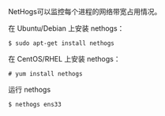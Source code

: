 NetHogs可以监控每个进程的网络带宽占用情况。

在 Ubuntu/Debian 上安装 nethogs：
```
$ sudo apt-get install nethogs
```

在 CentOS/RHEL 上安装 nethogs：
```
# yum install nethogs
```


运行 nethogs
```
$ nethogs ens33
```

